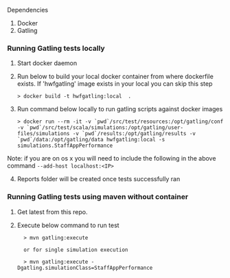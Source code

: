 Dependencies
1. Docker
2. Gatling 


### Running Gatling tests locally

1. Start docker daemon 
2. Run below to build your local docker container from where dockerfile exists.  If 'hwfgatling' image exists in your local you can skip this step

    ```
    > docker build -t hwfgatling:local  .

    ```


3. Run command below locally to run gatling scripts against docker images
   ```
   > docker run --rm -it -v `pwd`/src/test/resources:/opt/gatling/conf -v `pwd`/src/test/scala/simulations:/opt/gatling/user-files/simulations -v `pwd`/results:/opt/gatling/results -v `pwd`/data:/opt/gatling/data hwfgatling:local -s simulations.StaffAppPerformance
   ```

Note: if you are on os x you will need to include the following in the above command `--add-host localhost:<IP>`

    
4. Reports folder will be created once tests successfully ran


### Running Gatling tests using maven without container

1. Get latest from this repo.

2. Execute below command to run test

    ```
      > mvn gatling:execute

      or for single simulation execution

      > mvn gatling:execute -Dgatling.simulationClass=StaffAppPerformance

    ```
